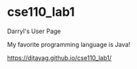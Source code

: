 # cse110_lab1
Darryl's User Page

My favorite programming language is Java!

https://djtayag.github.io/cse110_lab1/